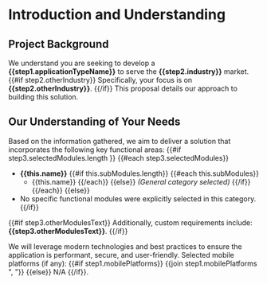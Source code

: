 # Introduction and Understanding

## Project Background
We understand you are seeking to develop a **{{step1.applicationTypeName}}** to serve the **{{step2.industry}}** market.
{{#if step2.otherIndustry}}
Specifically, your focus is on **{{step2.otherIndustry}}**.
{{/if}}
This proposal details our approach to building this solution.

## Our Understanding of Your Needs
Based on the information gathered, we aim to deliver a solution that incorporates the following key functional areas:
{{#if step3.selectedModules.length }}
  {{#each step3.selectedModules}}
- **{{this.name}}**
    {{#if this.subModules.length}}
      {{#each this.subModules}}
  - {{this.name}}
      {{/each}}
    {{else}}
  *(General category selected)*
    {{/if}}
  {{/each}}
{{else}}
- No specific functional modules were explicitly selected in this category.
{{/if}}

{{#if step3.otherModulesText}}
Additionally, custom requirements include: **{{step3.otherModulesText}}**.
{{/if}}

We will leverage modern technologies and best practices to ensure the application is performant, secure, and user-friendly.
Selected mobile platforms (if any): {{#if step1.mobilePlatforms}} {{join step1.mobilePlatforms ", "}} {{else}} N/A {{/if}}.
